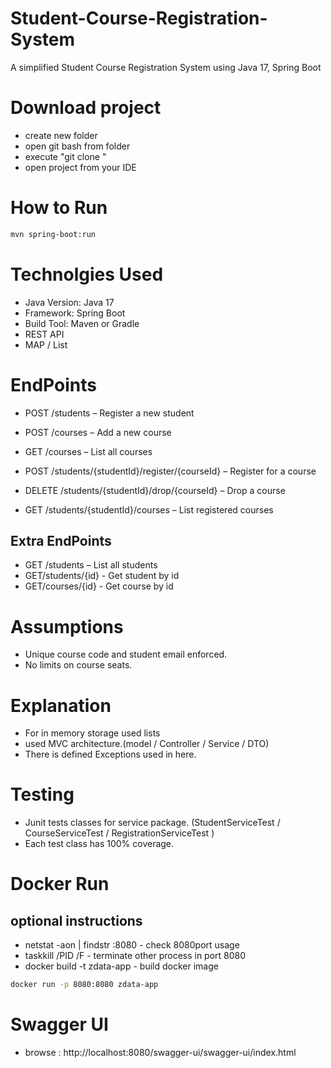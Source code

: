 # Student-Course-Registration-System
A simplified Student Course Registration System using Java 17, Spring Boot

# Download project
- create new folder
- open git bash from folder
- execute "git clone <url>"
- open project from your IDE

# How to Run  

```bash
mvn spring-boot:run
```

# Technolgies Used

- Java Version: Java 17
- Framework: Spring Boot
- Build Tool: Maven or Gradle
- REST API
- MAP / List

# EndPoints

- POST /students – Register a new student
- POST /courses – Add a new course
- GET /courses – List all courses

- POST /students/{studentId}/register/{courseId} – Register for a course
- DELETE /students/{studentId}/drop/{courseId} – Drop a course
- GET /students/{studentId}/courses – List registered courses

## Extra EndPoints

- GET /students – List all students
- GET/students/{id} - Get student by id
- GET/courses/{id} - Get course by id

# Assumptions
- Unique course code and student email enforced.
- No limits on course seats.

# Explanation
 
- For in memory storage used lists
- used MVC architecture.(model / Controller / Service / DTO)
- There is defined Exceptions used in here.

# Testing

- Junit tests classes for service package. (StudentServiceTest / CourseServiceTest / RegistrationServiceTest )
- Each test class has 100% coverage.

# Docker Run

## optional instructions

- netstat -aon | findstr :8080  - check 8080port usage
- taskkill /PID <PID> /F        - terminate other process in port 8080
- docker build -t zdata-app     - build docker image

```bash
docker run -p 8080:8080 zdata-app

```
# Swagger UI

- browse : http://localhost:8080/swagger-ui/swagger-ui/index.html
